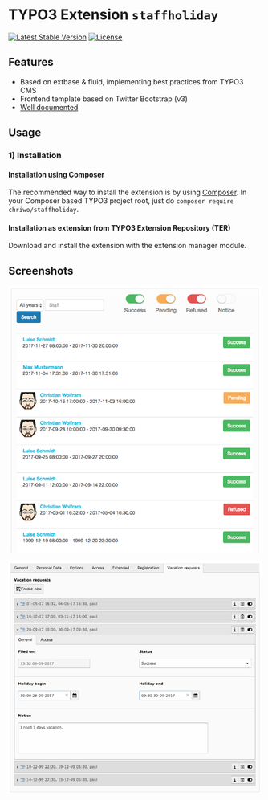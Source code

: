 # TYPO3 Extension ``staffholiday``

[![Latest Stable Version](https://poser.pugx.org/chriwo/staffholiday/v/stable)](https://packagist.org/packages/chriwo/staffholiday)
[![License](https://poser.pugx.org/chriwo/staffholiday/license)](https://packagist.org/packages/chriwo/staffholiday)

## Features

- Based on extbase & fluid, implementing best practices from TYPO3 CMS
- Frontend template based on Twitter Bootstrap (v3) 
- [Well documented][1]

## Usage


### 1) Installation

#### Installation using Composer

The recommended way to install the extension is by using [Composer][2]. In your Composer based TYPO3 project root,
just do `composer require chriwo/staffholiday`. 

#### Installation as extension from TYPO3 Extension Repository (TER)

Download and install the extension with the extension manager module.

## Screenshots

![List of all vacation entries](Documentation/Images/Frontend/FE-Show-vacations-of-all.png "List of all vacation entries")

![Entries in TYPO3 backend](Documentation/Images/Records/BE-Records.png "Entries in TYPO3 backend")

[1]: https://docs.typo3.org/typo3cms/extensions/staffholiday/
[2]: https://getcomposer.org/ 
